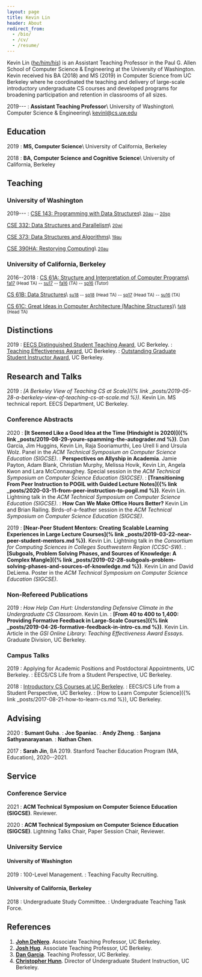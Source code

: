 ```yaml
---
layout: page
title: Kevin Lin
header: About
redirect_from:
  - /bio/
  - /cv/
  - /resume/
---
```


Kevin Lin ([*he/him/his*](https://www.mypronouns.org/he-him)) is an Assistant Teaching Professor in the Paul G. Allen School of Computer Science & Engineering at the University of Washington. Kevin received his BA (2018) and MS (2019) in Computer Science from UC Berkeley where he coordinated the teaching and delivery of large-scale introductory undergraduate CS courses and developed programs for broadening participation and retention in classrooms of all sizes.

2019---
: **Assistant Teaching Professor**\\
  University of Washington\\
  Computer Science & Engineering\\
  <kevinl@cs.uw.edu>

## Education

2019
: **MS, Computer Science**\\
  University of California, Berkeley

2018
: **BA, Computer Science and Cognitive Science**\\
  University of California, Berkeley

## Teaching

### University of Washington

2019---
: [CSE 143: Programming with Data Structures](https://courses.cs.washington.edu/courses/cse143/)\\
  <small>
  [20au](https://courses.cs.washington.edu/courses/cse143/20au/) --
  [20sp](https://courses.cs.washington.edu/courses/cse143/20sp/)
  </small>

  [CSE 332: Data Structures and Parallelism](https://courses.cs.washington.edu/courses/cse332/)\\
  <small>
  [20wi](https://courses.cs.washington.edu/courses/cse332/20wi/)
  </small>

  [CSE 373: Data Structures and Algorithms](https://courses.cs.washington.edu/courses/cse373/)\\
  <small>
  [19au](https://courses.cs.washington.edu/courses/cse373/19au/)
  </small>

  [CSE 390HA: Restorying Computing](https://courses.cs.washington.edu/courses/cse390ha/)\\
  <small>
  [20au](https://courses.cs.washington.edu/courses/cse390ha/20au/)
  </small>

### University of California, Berkeley

2016--2018
: [CS 61A: Structure and Interpretation of Computer Programs](https://www2.eecs.berkeley.edu/Courses/CS61A/)\\
  <small>
  [fa17](https://inst.eecs.berkeley.edu/~cs61a/fa17/) (Head TA) --
  [su17](https://su17.cs61a.org/) --
  [fa16](https://inst.eecs.berkeley.edu/~cs61a/fa16/) (TA) --
  [sp16](https://inst.eecs.berkeley.edu/~cs61a/sp16/) (Tutor)
  </small>

  [CS 61B: Data Structures](https://www2.eecs.berkeley.edu/Courses/CS61B/)\\
  <small>
  [su18](https://cs61bl.org/su18/) --
  [sp18](https://sp18.datastructur.es/) (Head TA) --
  [sp17](https://datastructur.es/sp17/) (Head TA) --
  [su16](https://cs61bl.org/su16/) (TA)
  </small>

  [CS 61C: Great Ideas in Computer Architecture (Machine Structures)](https://www2.eecs.berkeley.edu/Courses/CS61C/)\\
  <small>
  [fa18](https://inst.eecs.berkeley.edu/~cs61c/fa18/) (Head TA)
  </small>

## Distinctions

2019
: [EECS Distinguished Student Teaching Award](https://www2.eecs.berkeley.edu/Students/Awards/13/), UC Berkeley.
: [Teaching Effectiveness Award](https://gsi.berkeley.edu/programs-services/award-programs/teaching-effectiveness/), UC Berkeley.
: [Outstanding Graduate Student Instructor Award](https://gsi.berkeley.edu/programs-services/award-programs/ogsi/), UC Berkeley.

## Research and Talks

2019
: *[A Berkeley View of Teaching CS at Scale]({% link _posts/2019-05-28-a-berkeley-view-of-teaching-cs-at-scale.md %})*.
  Kevin Lin.
  MS technical report. EECS Department, UC Berkeley.

### Conference Abstracts

2020
: **[It Seemed Like a Good Idea at the Time (Hindsight is 2020)]({% link _posts/2019-08-29-youre-spamming-the-autograder.md %})**.
  Dan Garcia, Jim Huggins, Kevin Lin, Raja Sooriamurthi, Leo Urell Ii and Ursula Wolz.
  Panel in the *ACM Technical Symposium on Computer Science Education (SIGCSE)*.
: **Perspectives on Allyship in Academia**.
  Jamie Payton, Adam Blank, Christian Murphy, Melissa Hovik, Kevin Lin, Angela Kwon and Lara McConnaughey.
  Special session in the *ACM Technical Symposium on Computer Science Education (SIGCSE)*.
: **[Transitioning From Peer Instruction to POGIL with Guided Lecture Notes]({% link _posts/2020-03-11-from-peer-instruction-to-pogil.md %})**.
  Kevin Lin.
  Lightning talk in the *ACM Technical Symposium on Computer Science Education (SIGCSE)*.
: **How Can We Make Office Hours Better?**
  Kevin Lin and Brian Railing.
  Birds-of-a-feather session in the *ACM Technical Symposium on Computer Science Education (SIGCSE)*.

2019
: **[Near-Peer Student Mentors: Creating Scalable Learning Experiences in Large Lecture Courses](% link _posts/2019-03-22-near-peer-student-mentors.md %})**.
  Kevin Lin.
  Lightning talk in the *Consortium for Computing Sciences in Colleges Southwestern Region (CCSC-SW)*.
: **[Subgoals, Problem Solving Phases, and Sources of Knowledge: A Complex Mangle]({% link _posts/2019-02-28-subgoals-problem-solving-phases-and-sources-of-knowledge.md %})**.
  Kevin Lin and David DeLiema.
  Poster in the *ACM Technical Symposium on Computer Science Education (SIGCSE)*.

### Non-Refereed Publications

2019
: *How Help Can Hurt: Understanding Defensive Climate in the Undergraduate CS Classroom*.
  Kevin Lin.
: **[From 40 to 400 to 1,400: Providing Formative Feedback in Large-Scale Courses]({% link _posts/2019-04-26-formative-feedback-in-intro-cs.md %})**.
  Kevin Lin.
  Article in the *GSI Online Library: Teaching Effectiveness Award Essays*. Graduate Division, UC Berkeley.

### Campus Talks

2019
: Applying for Academic Positions and Postdoctoral Appointments, UC Berkeley.
: EECS/CS Life from a Student Perspective, UC Berkeley.

2018
: [Introductory CS Courses at UC Berkeley](https://docs.google.com/presentation/d/1qQIxjFJ-5PvFntVaZ5hN9u5LecRXrZ_eJK5pf6KpCZ8/edit?usp=sharing).
: EECS/CS Life from a Student Perspective, UC Berkeley.
: [How to Learn Computer Science]({% link _posts/2017-08-21-how-to-learn-cs.md %}), UC Berkeley.

## Advising

2020
: **Sumant Guha**.
: **Joe Spaniac**.
: **Andy Zheng**.
: **Sanjana Sathyanarayanan**.
: **Nathan Chen**.

2017
: **Sarah Jin**, BA 2019.
  Stanford Teacher Education Program (MA, Education), 2020--2021.

## Service

### Conference Service

2021
: **ACM Technical Symposium on Computer Science Education (SIGCSE)**.
  Reviewer.

2020
: **ACM Technical Symposium on Computer Science Education (SIGCSE)**.
  Lightning Talks Chair, Paper Session Chair, Reviewer.

### University Service

#### University of Washington

2019
: 100-Level Management.
: Teaching Faculty Recruiting.

#### University of California, Berkeley

2018
: Undergraduate Study Committee.
: Undergraduate Teaching Task Force.

## References

1. **[John DeNero](https://www2.eecs.berkeley.edu/Faculty/Homepages/denero.html)**. Associate Teaching Professor, UC Berkeley.
1. **[Josh Hug](https://www2.eecs.berkeley.edu/Faculty/Homepages/joshhug.html)**. Associate Teaching Professor, UC Berkeley.
1. **[Dan Garcia](https://www2.eecs.berkeley.edu/Faculty/Homepages/garcia.html)**. Teaching Professor, UC Berkeley.
1. **[Christopher Hunn](https://www2.eecs.berkeley.edu/Faculty/Homepages/cthunn.html)**. Director of Undergraduate Student Instruction, UC Berkeley.
